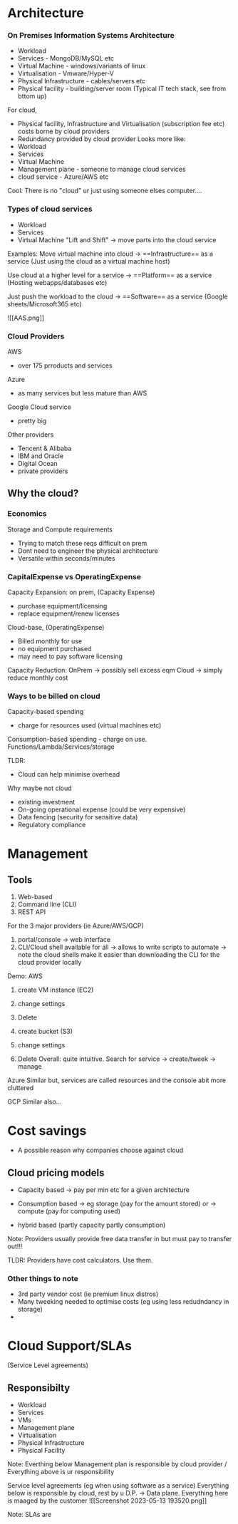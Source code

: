 # Architecture

### On Premises Information Systems Architecture
- Workload 
- Services - MongoDB/MySQL etc
- Virtual Machine - windows/variants of linux
- Virtualisation - Vmware/Hyper-V
- Physical Infrastructure - cables/servers etc
- Physical facility - building/server room
(Typical IT tech stack, see from bttom up)

For cloud,
- Physical facility, Infrastructure and Virtualisation (subscription fee etc) costs borne by cloud providers
- Redundancy provided by cloud provider
Looks more like:
- Workload 
- Services 
- Virtual Machine
- Management plane - someone to manage cloud services
- cloud service - Azure/AWS etc

Cool: There is no "cloud" ur just using someone elses computer....


### Types of cloud services
- Workload
- Services
- Virtual Machine
"Lift and Shift" -> move parts into the cloud service

Examples:
Move virtual machine into cloud -> ==Infrastructure== as a service
(Just using the cloud as a virtual machine host)

Use cloud at a higher level for a service -> ==Platform== as a service
(Hosting webapps/databases etc)

Just push the workload to the cloud -> ==Software== as a service
(Google sheets/Microsoft365 etc)

![[AAS.png]]

### Cloud Providers

AWS
- over 175 prroducts and services

Azure
- as many services but less mature than AWS

Google Cloud service
- pretty big

Other providers
- Tencent & Alibaba
- IBM and Oracle
- Digital Ocean
- private providers


## Why the cloud?

### Economics
Storage and Compute requirements
- Trying to match these reqs difficult on prem
- Dont need to engineer the physical architecture
- Versatile within seconds/minutes

### CapitalExpense vs OperatingExpense
Capacity Expansion:
on prem,
(Capacity Expense)
- purchase equipment/licensing
- replace equipment/renew licenses

Cloud-base,
(OperatingExpense)
- Billed monthly for use
- no equipment purchased
- may need to pay software licensing

Capacity Reduction:
OnPrem -> possibly sell excess eqm
Cloud -> simply reduce monthly cost

### Ways to be billed on cloud
Capacity-based spending
- charge for resources used (virtual machines etc)

Consumption-based spending
	- charge on use. Functions/Lambda/Services/storage


TLDR:
- Cloud can help minimise overhead 

Why maybe not cloud
- existing investment
- On-going operational expense (could be very expensive)
- Data fencing (security for sensitive data)
- Regulatory compliance





# Management

## Tools
1. Web-based
2. Command line (CLI)
3. REST API

For the 3 major providers (ie Azure/AWS/GCP)
1. portal/console -> web interface
2. CLI/Cloud shell available for all -> allows to write scripts to automate
-> note the cloud shells make it easier than downloading the CLI for the cloud provider locally


Demo:
AWS
1) create VM instance (EC2)
2) change settings
3) Delete

1) create bucket (S3)
2) change settings
3) Delete
Overall: quite intuitive. Search for service -> create/tweek -> manage

Azure
Similar but, services are called resources
and the console abit more cluttered

GCP
Similar also...


# Cost savings
- A possible reason why companies choose against cloud

## Cloud pricing models
- Capacity based
-> pay per min etc for a given architecture

- Consumption based
-> eg storage (pay for the amount stored)
or 
-> compute (pay for computing used)

- hybrid based (partly capacity partly consumption)

Note: Providers usually provide free data transfer in but must pay to transfer out!!!

TLDR: Providers have cost calculators. Use them.

### Other things to note
- 3rd party vendor cost (ie premium linux distros)
- Many tweeking needed to optimise costs (eg using less redudndancy in storage)
- 

# Cloud Support/SLAs
(Service Level agreements)
## Responsibilty
- Workload
- Services
- VMs
- Management plane
- Virtualisation
- Physical Infrastructure
- Physical Facility

Note: Everthing below Management plan is responsible by cloud provider / Everything above is ur responsibility

Service level agreements (eg when using software as a service)
Everything below is responsible by cloud, rest by u
D.P. -> Data plane. Everything here is maaged by the customer
![[Screenshot 2023-05-13 193520.png]]

Note:
SLAs are 